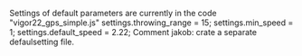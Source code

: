 Settings of default parameters are currently in the code "vigor22_gps_simple.js"
 settings.throwing_range = 15;
        settings.min_speed = 1;
        settings.default_speed = 2.22;
Comment jakob: crate a separate defaulsetting file.
